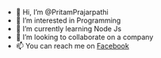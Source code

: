 - 👋 Hi, I’m @PritamPrajarpathi
- 👀 I’m interested in Programming
- 🌱 I’m currently learning Node Js
- 💞️ I’m looking to collaborate on a company 
- 📫 You can reach me on [Facebook](https://www.facebook.com/hanmin189/)

<!---
PritamPrajarpathi/PritamPrajarpathi is a ✨ special ✨ repository because its `README.md` (this file) appears on your GitHub profile.
You can click the Preview link to take a look at your changes.
--->
